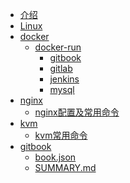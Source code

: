 * [介绍](README.md)
* [Linux](linux/linux.md)
* [docker]()
  * [docker-run](docker/run)
    * [gitbook](docker/run/docker-gitbook.md)
    * [gitlab](docker/run/docker-gitlab.md)
    * [jenkins](docker/run/docker-jenkins.md)
    * [mysql](docker/run/docker-mysql.md)
* [nginx]()
  * [nginx配置及常用命令](nginx/nginx配置及常用命令.md)
* [kvm]()
  * [kvm常用命令](kvm/kvm常用命令.md)
* [gitbook]()
  * [book.json](gitbook/book.json.md)
  * [SUMMARY.md](gitbook/SUMMARY.md)
